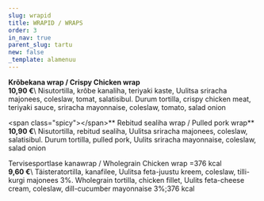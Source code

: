 ```yaml
---
slug: wrapid
title: WRAPID / WRAPS
order: 3
in_nav: true
parent_slug: tartu
new: false
_template: alamenuu
---
```


<span class="spicy"></span> **Krõbekana wrap / Crispy Chicken wrap**\
**10,90 €**\ <span class="koostis">Nisutortilla, krõbe kanaliha, teriyaki kaste, Uulitsa sriracha majonees, coleslaw, tomat, salatisibul. Durum tortilla, crispy chicken meat, teriyaki sauce, sriracha mayonnaise, coleslaw, tomato, salad onion</span>

\<span class="spicy">﻿﻿\</span>\*\* Rebitud sealiha wrap / Pulled pork wrap\*\*\
**10,90 €**\ <span class="koostis">Nisutortilla, rebitud sealiha, Uulitsa sriracha majonees, coleslaw, salatisibul. Durum tortilla, pulled pork, Uulits sriracha mayonnaise, coleslaw, salad onion</span>

Tervisesportlase kanawrap / Wholegrain Chicken wrap =376 kcal\
**9,60 €**\ <span class="koostis">Täisteratortilla, kanafilee, Uulitsa feta-juustu kreem, coleslaw, tilli-kurgi majonees 3%. Wholegrain tortilla, chicken fillet, Uulits feta-cheese cream, coleslaw, dill-cucumber mayonnaise 3%;</span>376 kcal

